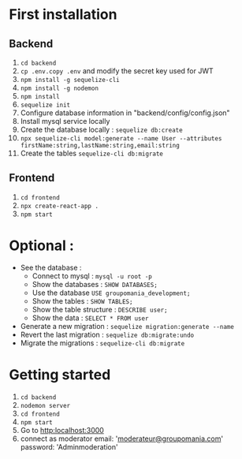 # First installation
## Backend
1. `cd backend`
2. `cp .env.copy .env` and modify the secret key used for JWT
3. `npm install -g sequelize-cli`
4. `npm install -g nodemon`
5. `npm install`
6. `sequelize init`
7. Configure database information in "backend/config/config.json"
8. Install mysql service locally
9. Create the database locally : `sequelize db:create`
10. `npx sequelize-cli model:generate --name User --attributes firstName:string,lastName:string,email:string`
11. Create the tables `sequelize-cli db:migrate`

## Frontend
1. `cd frontend`
2. `npx create-react-app .`
3. `npm start`

# Optional :
- See the database : 
    - Connect to mysql : `mysql -u root -p`
    - Show the databases : `SHOW DATABASES;`
    - Use the database `USE groupomania_development;`
    - Show the tables : `SHOW TABLES;`
    - Show the table structure : `DESCRIBE user;`
    - Show the data : `SELECT * FROM user`
- Generate a new migration : `sequelize migration:generate --name`
- Revert the last migration : `sequelize db:migrate:undo`
- Migrate the migrations : `sequelize-cli db:migrate`

# Getting started
1. `cd backend`
2. `nodemon server`
3. `cd frontend`
4. `npm start`
5. Go to [http:localhost:3000](http:localhost:3000)
6. connect as moderator email: 'moderateur@groupomania.com' password: 'Adminmoderation'
